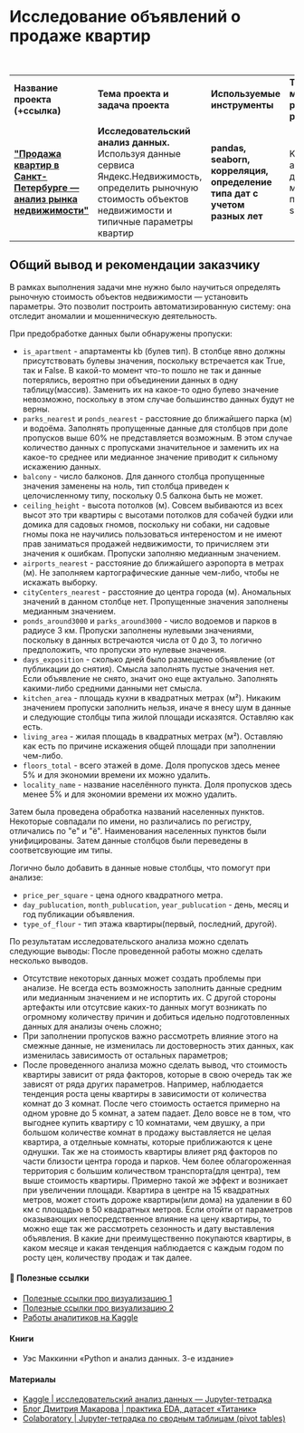 # Исследование объявлений о продаже квартир

<br/>
<table>
    <tr>
        <td><b>Название проекта (+ссылка)</b></td>
        <td><b>Тема проекта и задача проекта</b></td>
        <td><b>Используемые инструменты</b></td>
        <td><b>Темы инф. материалов и рекомендации ревьювера</b></td>
    </tr>
    <tr>
        <td><a href="https://github.com/DinoWithPython/ds_practicum_projects/blob/main/learning_projects/Анализ%20рынка%20недвижимости%20Питера/02%20Исследование%20объявлений%20о%20продаже%20квартир.ipynb" target="_blank"><b>"Продажа квартир в Санкт-Петербурге — анализ рынка недвижимости"</b></a></td>
        <td><b>Исследовательский анализ данных.</b> Используя данные сервиса Яндекс.Недвижимость, определить рыночную стоимость объектов недвижимости и типичные параметры квартир</td>
        <td><b>pandas, seaborn, корреляция, определение типа дат с учетом разных лет</b></td>
        <td>Kaggle, astype('datetime64[M]') для корректного учета месяца, habr по предобработке, seaborn</td>
    </tr>
</table>

## Общий вывод и рекомендации заказчику
В рамках выполнения задачи мне нужно было научиться определять рыночную стоимость объектов недвижимости — установить параметры. Это позволит построить автоматизированную систему: она отследит аномалии и мошенническую деятельность.
    
При предобработке данных были обнаружены пропуски:
* `is_apartment` - апартаменты kb (булев тип). В столбце явно должны присутствовать булевы значения, поскольку встречается как True, так и False. В какой-то момент что-то пошло не так и данные потерялись, вероятно при объединении данных в одну таблицу(массив). Заменить их на какое-то одно булево значение невозможно, поскольку в этом случае большинство данных будут не верны. 
* `parks_nearest` и `ponds_nearest` - расстояние до ближайшего парка (м) и водоёма. Заполнять пропущенные данные для столбцов при доле пропусков выше 60% не представляется возможным. В этом случае количество данных с пропусками значительное и заменить их на какое-то среднее или медианное значение приводит к сильному искажению данных.
* `balcony` - число балконов. Для данного столбца пропущенные значения заменены на ноль, тип столбца приведен к целочисленному типу, поскольку 0.5 балкона быть не может.
* `ceiling_height` - высота потолков (м). Совсем выбиваются из всех высот это три квартиры с высотами потолков для собачей будки или домика для садовых гномов, поскольку ни собаки, ни садовые гномы пока не научились пользоваться интереностом и не имеют прав заниматься продажей недвижимости, то причисляем эти значения к ошибкам. Пропуски заполняю медианным значением.
* `airports_nearest` - расстояние до ближайшего аэропорта в метрах (м). Не заполняем картографические данные чем-либо, чтобы не искажать выборку.
* `cityCenters_nearest` - расстояние до центра города (м). Аномальных значений в данном столбце нет. Пропущенные значения заполнены медианным значением.
* `ponds_around3000` и `parks_around3000` - число водоемов и парков в радиусе 3 км. Пропуски заполнены нулевыми значениями, поскольку в данных встречаются числа от 0 до 3, то логично предположить, что пропуски это нулевые значения.
* `days_exposition` - сколько дней было размещено объявление (от публикации до снятия). Смысла заполнять пустые значения нет. Если объявление не снято, значит оно еще актуально. Заполнять какими-либо средними данными нет смысла.
* `kitchen_area` - площадь кухни в квадратных метрах (м²). Никаким значением пропуски заполнить нельзя, иначе я внесу шум в данные и следующие столбцы типа жилой площади исказятся. Оставляю как есть.
* `living_area` - жилая площадь в квадратных метрах (м²). Оставляю как есть по причине искажения общей площади при заполнении чем-либо.
* `floors_total` - всего этажей в доме. Доля пропусков здесь менее 5% и для экономии времени их можно удалить.
* `locality_name` - название населённого пункта. Доля пропусков здесь менее 5% и для экономии времени их можно удалить.

Затем была проведена обработка названий населенных пунктов. Некоторые совпадали по имени, но различались по регистру, отличались по "е" и "ё". Наименования населенных пунктов были унифицированы. Затем данные столбцов были переведены в соответсвующие им типы.

Логично было добавить в данные новые столбцы, что помогут при анализе:
* `price_per_square` - цена одного квадратного метра.
* `day_publucation`, `month_publucation`, `year_publucation` - день, месяц и год публикации объявления.
* `type_of_flour` - тип этажа квартиры(первый, последний, другой).

По результатам исследовательского анализа можно сделать следующие выводы:
После проведенной работы можно сделать несколько выводов.
* Отсутствие некоторых данных может создать проблемы при анализе. Не всегда есть возможность заполнить данные средним или медианным значением и не испортить их. С другой стороны артефакты или отсутсвие каких-то данных могут возникать по огромному количеству причин и добиться идельно подготовленных данных для анализы очень сложно;
* При заполнении пропусков важно рассмотреть влияние этого на смежные данные, не изменилась ли достоверность этих данных, как изменилась зависимость от остальных параметров;
* После проведенного анализа можно сделать вывод, что стоимость квартиры зависит от ряда факторов, которые в свою очередь так же зависят от ряда других параметров. Например, наблюдается тенденция роста цены квартиры в зависимости от количества комнат до 3 комнат. После чего стоимость остается примерно на одном уровне до 5 комнат, а затем падает. Дело вовсе не в том, что выгоднее купить квартиру с 10 комнатами, чем двушку, а при большом количестве комнат в продажу выставляется не целая квартира, а отделньые комнаты, которые приближаются к цене однушки. Так же на стоимость квартиры влияет ряд факторов по части близости центра города и парков. Чем более облагороженная территория с большим количеством транспорта(для центра), тем выше стоимость квартиры. Примерно такой же эффект и возникает при увеличении площади. Квартира в центре на 15 квадратных метров, может стоить дороже квартиры(или дома) на удалении в 60 км с площадью в 50 квадратных метров. Если отойти от параметров оказывающих непосредственное влияние на цену квартиры, то можно еще так же рассмотреть сезонность и дату выставления объявления. В какие дни преимущественно покупаются квартиры, в каком месяце и какая тенденция наблюдается  с каждым годом по росту цен, количеству продаж и так далее. 
 
    
#### 📖 **Полезные ссылки**

* [Полезные ссылки про визуализацию 1](https://habr.com/ru/company/otus/blog/540526/)
* [Полезные ссылки про визуализацию 2](https://pythonru.com/biblioteki/seaborn-plot)
* [Работы аналитиков на Kaggle](https://www.kaggle.com/notebooks/)

#### Книги
* Уэс Маккинни «Python и анализ данных. 3-е издание»

#### Материалы
* [Kaggle | исследовательский анализ данных — Jupyter-тетрадка](https://www.kaggle.com/code/emstrakhov/eda-with-pandas/notebook)
* [Блог Дмитрия Макарова | практика EDA, датасет «Титаник»](https://www.dmitrymakarov.ru/data-analysis/eda-04/)
* [Colaboratory | Jupyter-тетрадка по сводным таблицам (pivot tables)](https://colab.research.google.com/github/dm-fedorov/pandas_basic/blob/master/быстрое%20введение%20в%20pandas/Сводная%20таблица%20в%20pandas.ipynb)